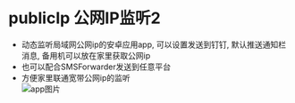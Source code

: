 # publicIp 公网IP监听2
- 动态监听局域网公网ip的安卓应用app, 可以设置发送到钉钉, 默认推送通知栏消息, 备用机可以放在家里获取公网ip  
- 也可以配合SMSForwarder发送到任意平台  
- 方便家里联通宽带公网ip的监听  
![app图片](https://gcore.jsdelivr.net/gh/dhjz/publicIp/app.jpg)
